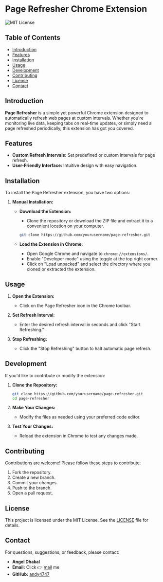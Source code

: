 # Page Refresher Chrome Extension

![MIT License](https://img.shields.io/badge/license-MIT-blue.svg)

## Table of Contents

- [Introduction](#introduction)
- [Features](#features)
- [Installation](#installation)
- [Usage](#usage)
- [Development](#development)
- [Contributing](#contributing)
- [License](#license)
- [Contact](#contact)

## Introduction

**Page Refresher** is a simple yet powerful Chrome extension designed to automatically refresh web pages at custom intervals. Whether you're monitoring live data, keeping tabs on real-time updates, or simply need a page refreshed periodically, this extension has got you covered.

## Features

- **Custom Refresh Intervals:** Set predefined or custom intervals for page refresh.
- **User-Friendly Interface:** Intuitive design with easy navigation.

## Installation

To install the Page Refresher extension, you have two options:

<!--1. **From the Chrome Web Store:**

   - Go to the [Chrome Web Store](https://chrome.google.com/webstore/category/extensions).
   - Search for "Page Refresher" and click "Add to Chrome."
   - Follow the prompts to install the extension.-->

1. **Manual Installation:**

   - **Download the Extension:**

     - Clone the repository or download the ZIP file and extract it to a convenient location on your computer.

     ```bash
     git clone https://github.com/yourusername/page-refresher.git
     ```

   - **Load the Extension in Chrome:**
     - Open Google Chrome and navigate to `chrome://extensions/`.
     - Enable "Developer mode" using the toggle at the top right corner.
     - Click on "Load unpacked" and select the directory where you cloned or extracted the extension.

## Usage

1. **Open the Extension:**

   - Click on the Page Refresher icon in the Chrome toolbar.

2. **Set Refresh Interval:**

   - Enter the desired refresh interval in seconds and click "Start Refreshing."

3. **Stop Refreshing:**

   - Click the "Stop Refreshing" button to halt automatic page refresh.

## Development

If you'd like to contribute or modify the extension:

1. **Clone the Repository:**

   ```bash
   git clone https://github.com/yourusername/page-refresher.git
   cd page-refresher
   ```

2. **Make Your Changes:**

   - Modify the files as needed using your preferred code editor.

3. **Test Your Changes:**
   - Reload the extension in Chrome to test any changes made.

## Contributing

Contributions are welcome! Please follow these steps to contribute:

1. Fork the repository.
2. Create a new branch.
3. Commit your changes.
4. Push to the branch.
5. Open a pull request.

## License

This project is licensed under the MIT License. See the [LICENSE](LICENSE) file for details.

## Contact

For questions, suggestions, or feedback, please contact:

- **Angel Dhakal**
- **Email:** Click 👉 [mail](mailto:angeldhakal97@gmail.com) me
- **GitHub:** [andy4747](https://github.com/andy4747)
